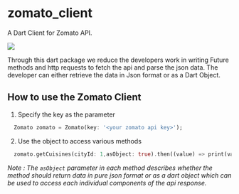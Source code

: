 # zomato_client

A Dart Client for Zomato API.

![](https://github.com/infiniteoverflow/Zomato-Client/blob/main/%20banner.png)

Through this dart package we reduce the developers work in writing Future methods and http requests to fetch the api and parse the json data. The developer can either retrieve the data in Json format or as a Dart Object.

## How to use the Zomato Client

1. Specify the key as the parameter

```dart
  Zomato zomato = Zomato(key: '<your zomato api key>');
```

2. Use the object to access various methods

```dart
  zomato.getCuisines(cityId: 1,asObject: true).then((value) => print(value.cuisines[0].cuisineId));
```

*Note : The `asObject` parameter in each method describes whether the method should return data in pure json format or as a dart object which can be used to access each individual components of the api response.*
